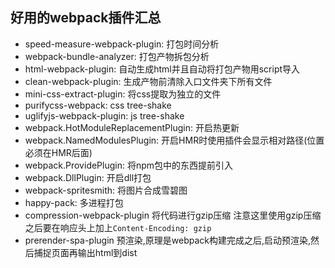  ## 好用的webpack插件汇总
 - speed-measure-webpack-plugin: 打包时间分析
 - webpack-bundle-analyzer: 打包产物拆包分析
 - html-webpack-plugin: 自动生成html并且自动将打包产物用script导入
 - clean-webpack-plugin: 生成产物前清除入口文件夹下所有文件
 - mini-css-extract-plugin: 将css提取为独立的文件
 - purifycss-webpack: css tree-shake
 - uglifyjs-webpack-plugin: js tree-shake
 - webpack.HotModuleReplacementPlugin: 开启热更新
 - webpack.NamedModulesPlugin: 开启HMR时使用插件会显示相对路径(位置必须在HMR后面)
 - webpack.ProvidePlugin: 将npm包中的东西提前引入
 - webpack.DllPlugin: 开启dll打包
 - webpack-spritesmith: 将图片合成雪碧图
 - happy-pack: 多进程打包
 - compression-webpack-plugin 将代码进行gzip压缩 注意这里使用gzip压缩之后要在响应头上加上`Content-Encoding: gzip`
 - prerender-spa-plugin 预渲染,原理是webpack构建完成之后,启动预渲染,然后捕捉页面再输出html到dist